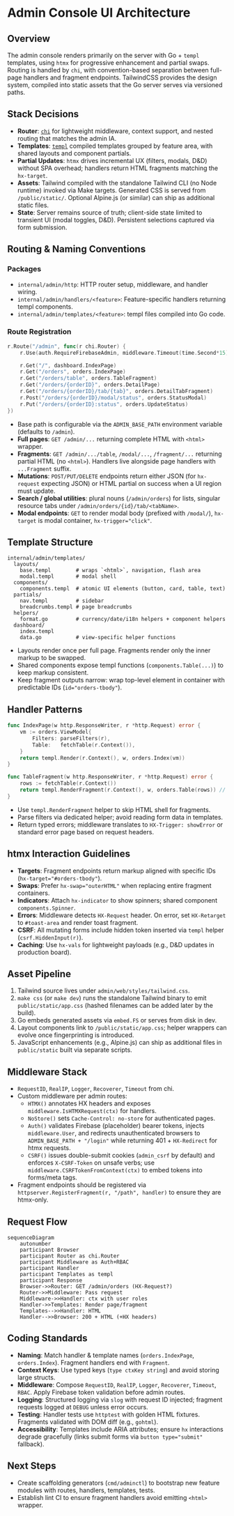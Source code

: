 # Admin Console UI Architecture

## Overview

The admin console renders primarily on the server with Go + `templ` templates, using `htmx` for progressive enhancement and partial swaps. Routing is handled by `chi`, with convention-based separation between full-page handlers and fragment endpoints. TailwindCSS provides the design system, compiled into static assets that the Go server serves via versioned paths.

## Stack Decisions

- **Router**: [`chi`](https://github.com/go-chi/chi) for lightweight middleware, context support, and nested routing that matches the admin IA.
- **Templates**: [`templ`](https://templ.guide/) compiled templates grouped by feature area, with shared layouts and component partials.
- **Partial Updates**: `htmx` drives incremental UX (filters, modals, D&D) without SPA overhead; handlers return HTML fragments matching the `hx-target`.
- **Assets**: Tailwind compiled with the standalone Tailwind CLI (no Node runtime) invoked via Make targets. Generated CSS is served from `/public/static/`. Optional Alpine.js (or similar) can ship as additional static files.
- **State**: Server remains source of truth; client-side state limited to transient UI (modal toggles, D&D). Persistent selections captured via form submission.

## Routing & Naming Conventions

### Packages

- `internal/admin/http`: HTTP router setup, middleware, and handler wiring.
- `internal/admin/handlers/<feature>`: Feature-specific handlers returning templ components.
- `internal/admin/templates/<feature>`: templ files compiled into Go code.

### Route Registration

```go
r.Route("/admin", func(r chi.Router) {
    r.Use(auth.RequireFirebaseAdmin, middleware.Timeout(time.Second*15))

    r.Get("/", dashboard.IndexPage)
    r.Get("/orders", orders.IndexPage)
    r.Get("/orders/table", orders.TableFragment)
    r.Get("/orders/{orderID}", orders.DetailPage)
    r.Get("/orders/{orderID}/tab/{tab}", orders.DetailTabFragment)
    r.Post("/orders/{orderID}/modal/status", orders.StatusModal)
    r.Put("/orders/{orderID}:status", orders.UpdateStatus)
})
```

- Base path is configurable via the `ADMIN_BASE_PATH` environment variable (defaults to `/admin`).
- **Full pages**: `GET /admin/...` returning complete HTML with `<html>` wrapper.
- **Fragments**: `GET /admin/.../table`, `/modal/...`, `/fragment/...` returning partial HTML (no `<html>`). Handlers live alongside page handlers with `...Fragment` suffix.
- **Mutations**: `POST/PUT/DELETE` endpoints return either JSON (for `hx-request` expecting JSON) or HTML partial on success when a UI region must update.
- **Search / global utilities**: plural nouns (`/admin/orders`) for lists, singular resource tabs under `/admin/orders/{id}/tab/<tabName>`.
- **Modal endpoints**: `GET` to render modal body (prefixed with `/modal/`), `hx-target` is modal container, `hx-trigger="click"`.

## Template Structure

```
internal/admin/templates/
  layouts/
    base.templ        # wraps `<html>`, navigation, flash area
    modal.templ       # modal shell
  components/
    components.templ  # atomic UI elements (button, card, table, text)
  partials/
    nav.templ         # sidebar
    breadcrumbs.templ # page breadcrumbs
  helpers/
    format.go         # currency/date/i18n helpers + component helpers
  dashboard/
    index.templ
    data.go           # view-specific helper functions
```

- Layouts render once per full page. Fragments render only the inner markup to be swapped.
- Shared components expose templ functions (`components.Table(...)`) to keep markup consistent.
- Keep fragment outputs narrow: wrap top-level element in container with predictable IDs (`id="orders-tbody"`).

## Handler Patterns

```go
func IndexPage(w http.ResponseWriter, r *http.Request) error {
    vm := orders.ViewModel{
        Filters: parseFilters(r),
        Table:   fetchTable(r.Context()),
    }
    return templ.Render(r.Context(), w, orders.Index(vm))
}

func TableFragment(w http.ResponseWriter, r *http.Request) error {
    rows := fetchTable(r.Context())
    return templ.RenderFragment(r.Context(), w, orders.Table(rows)) // helper wraps templ.Execute
}
```

- Use `templ.RenderFragment` helper to skip HTML shell for fragments.
- Parse filters via dedicated helper; avoid reading form data in templates.
- Return typed errors; middleware translates to `HX-Trigger: showError` or standard error page based on request headers.

## htmx Interaction Guidelines

- **Targets**: Fragment endpoints return markup aligned with specific IDs (`hx-target="#orders-tbody"`).
- **Swaps**: Prefer `hx-swap="outerHTML"` when replacing entire fragment containers.
- **Indicators**: Attach `hx-indicator` to show spinners; shared component `components.Spinner`.
- **Errors**: Middleware detects `HX-Request` header. On error, set `HX-Retarget` to `#toast-area` and render toast fragment.
- **CSRF**: All mutating forms include hidden token inserted via `templ` helper (`csrf.HiddenInput(r)`).
- **Caching**: Use `hx-vals` for lightweight payloads (e.g., D&D updates in production board).

## Asset Pipeline

1. Tailwind source lives under `admin/web/styles/tailwind.css`.
2. `make css` (or `make dev`) runs the standalone Tailwind binary to emit `public/static/app.css` (hashed filenames can be added later by the build).
3. Go embeds generated assets via `embed.FS` or serves from disk in dev.
4. Layout components link to `/public/static/app.css`; helper wrappers can evolve once fingerprinting is introduced.
5. JavaScript enhancements (e.g., Alpine.js) can ship as additional files in `public/static` built via separate scripts.

## Middleware Stack

- `RequestID`, `RealIP`, `Logger`, `Recoverer`, `Timeout` from chi.
- Custom middleware per admin routes:
  - `HTMX()` annotates HX headers and exposes `middleware.IsHTMXRequest(ctx)` for handlers.
  - `NoStore()` sets `Cache-Control: no-store` for authenticated pages.
  - `Auth()` validates Firebase (placeholder) bearer tokens, injects `middleware.User`, and redirects unauthenticated browsers to `ADMIN_BASE_PATH + "/login"` while returning 401 + `HX-Redirect` for htmx requests.
  - `CSRF()` issues double-submit cookies (`admin_csrf` by default) and enforces `X-CSRF-Token` on unsafe verbs; use `middleware.CSRFTokenFromContext(ctx)` to embed tokens into forms/meta tags.
- Fragment endpoints should be registered via `httpserver.RegisterFragment(r, "/path", handler)` to ensure they are htmx-only.

## Request Flow

```mermaid
sequenceDiagram
    autonumber
    participant Browser
    participant Router as chi.Router
    participant Middleware as Auth+RBAC
    participant Handler
    participant Templates as templ
    participant Response
    Browser->>Router: GET /admin/orders (HX-Request?)
    Router->>Middleware: Pass request
    Middleware->>Handler: ctx with user roles
    Handler->>Templates: Render page/fragment
    Templates-->>Handler: HTML
    Handler-->>Browser: 200 + HTML (+HX headers)
```

## Coding Standards

- **Naming**: Match handler & template names (`orders.IndexPage`, `orders.Index`). Fragment handlers end with `Fragment`.
- **Context Keys**: Use typed keys (`type ctxKey string`) and avoid storing large structs.
- **Middleware**: Compose `RequestID`, `RealIP`, `Logger`, `Recoverer`, `Timeout`, `RBAC`. Apply Firebase token validation before admin routes.
- **Logging**: Structured logging via `slog` with request ID injected; fragment requests logged at `DEBUG` unless error occurs.
- **Testing**: Handler tests use `httptest` with golden HTML fixtures. Fragments validated with DOM diff (e.g., `gohtml`).
- **Accessibility**: Templates include ARIA attributes; ensure `hx` interactions degrade gracefully (links submit forms via `button type="submit"` fallback).

## Next Steps

- Create scaffolding generators (`cmd/adminctl`) to bootstrap new feature modules with routes, handlers, templates, tests.
- Establish lint CI to ensure fragment handlers avoid emitting `<html>` wrapper.
